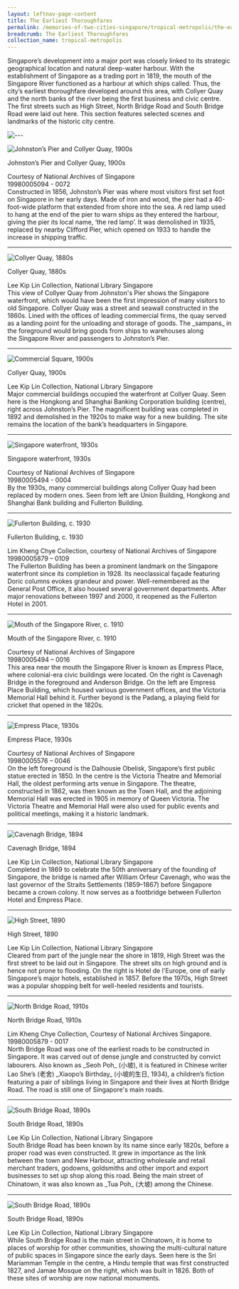 ```yaml
---
layout: leftnav-page-content
title: The Earliest Thoroughfares
permalink: /memories-of-two-cities-singapore/tropical-metropolis/the-earliest-thoroughfares/
breadcrumb: The Earliest Thoroughfares
collection_name: tropical-metropolis
---
```

Singapore’s development into a major port was closely linked to its strategic geographical location and natural deep-water harbour. With the establishment of Singapore as a trading port in 1819, the mouth of the Singapore River functioned as a harbour at which ships called. Thus, the city’s earliest thoroughfare developed around this area, with Collyer Quay and the north banks of the river being the first business and civic centre. The first streets such as High Street, North Bridge Road and South Bridge Road were laid out here. This section features selected scenes and landmarks of the historic city centre.

<p></p>

![---](/images/partition.jpg)

![Johnston’s Pier and Collyer Quay, 1900s](/images/Sub1-1-Johnstons-Pier-And-Collyer-Quay.jpg)
<div class="custom-caption">
<div><p>Johnston’s Pier and Collyer Quay, 1900s</p></div>
<div>Courtesy of National Archives of Singapore</div>
<div>19980005094 - 0072</div>
</div>
Constructed in 1856, Johnston’s Pier was where most visitors first set foot on Singapore in her early days. Made of iron and wood, the pier had a 40-foot-wide platform that extended from shore into the sea. A red lamp used to hang at the end of the pier to warn ships as they entered the harbour, giving the pier its local name, ‘the red lamp’. It was demolished in 1935, replaced by nearby Clifford Pier, which opened on 1933 to handle the increase in shipping traffic.
<p></p>
<p></p>
<hr>

![Collyer Quay, 1880s](/images/Sub1-2-Quay.jpg)
<div class="custom-caption">
<div><p>Collyer Quay, 1880s</p></div>
<div>Lee Kip Lin Collection, National Library Singapore</div>
</div>
This view of Collyer Quay from Johnston's Pier shows the Singapore waterfront, which would have been the first impression of many visitors to old Singapore. Collyer Quay was a street and seawall constructed in the 1860s. Lined with the offices of leading commercial firms, the quay served as a landing point for the unloading and storage of goods. The _sampans_ in the foreground would bring goods from ships to warehouses along the Singapore River and passengers to Johnston’s Pier.
<p></p>
<p></p>
<hr>


![Commercial Square, 1900s](/images/Sub1-3-Commercial-Square.jpg)
<div class="custom-caption">
<div><p>Collyer Quay, 1900s</p></div>
<div>Lee Kip Lin Collection, National Library Singapore</div>
</div>
Major commercial buildings occupied the waterfront at Collyer Quay. Seen here is the Hongkong and Shanghai Banking Corporation building (centre), right across Johnston’s Pier. The magnificent building was completed in 1892 and demolished in the 1920s to make way for a new building. The site remains the location of the bank’s headquarters in Singapore.
<p></p>
<p></p>
<hr>


![Singapore waterfront, 1930s](/images/Sub1-4-singapore-waterfront.jpg)
<div class="custom-caption">
<div><p>Singapore waterfront, 1930s</p></div>
<div>Courtesy of National Archives of Singapore</div>
<div>19980005494 - 0004</div>
</div>
By the 1930s, many commercial buildings along Collyer Quay had been replaced by modern ones. Seen from left are Union Building, Hongkong and Shanghai Bank building and Fullerton Building.
<p></p>
<p></p>
<hr>


![Fullerton Building, c. 1930](/images/Sub1-5-General-Post-Office-And-Singapore-Clubfullerton.jpg)
<div class="custom-caption">
<div><p>Fullerton Building, c. 1930</p></div>
<div>Lim Kheng Chye Collection, courtesy of National Archives of Singapore</div>
<div>19980005879 – 0109</div>
</div>
The Fullerton Building has been a prominent landmark on the Singapore waterfront since its completion in 1928. Its neoclassical façade featuring Doric columns evokes grandeur and power. Well-remembered as the General Post Office, it also housed several government departments. After major renovations between 1997 and 2000, it reopened as the Fullerton Hotel in 2001.
<p></p>
<p></p>
<hr>


![Mouth of the Singapore River, c. 1910](/images/Sub1-6.jpg)
<div class="custom-caption">
<div><p>Mouth of the Singapore River, c. 1910</p></div>
<div>Courtesy of National Archives of Singapore</div>
<div>19980005494 – 0016</div>
</div>
This area near the mouth the Singapore River is known as Empress Place, where colonial-era civic buildings were located. On the right is Cavenagh Bridge in the foreground and Anderson Bridge. On the left are Empress Place Building, which housed various government offices, and the Victoria Memorial Hall behind it. Further beyond is the Padang, a playing field for cricket that opened in the 1820s.
<p></p>
<p></p>
<hr>


![Empress Place, 1930s](/images/Sub1-7-Town-Hall.jpg)
<div class="custom-caption">
<div><p>Empress Place, 1930s</p></div>
<div>Courtesy of National Archives of Singapore</div>
<div>19980005576 – 0046</div>
</div>
On the left foreground is the Dalhousie Obelisk, Singapore’s first public statue erected in 1850. In the centre is the Victoria Theatre and Memorial Hall, the oldest performing arts venue in Singapore. The theatre, constructed in 1862, was then known as the Town Hall, and the adjoining Memorial Hall was erected in 1905 in memory of Queen Victoria. The Victoria Theatre and Memorial Hall were also used for public events and political meetings, making it a historic landmark.
<p></p>
<p></p>
<hr>


![Cavenagh Bridge, 1894](/images/Sub1-8-Cavenagh-Bridge.jpg)
<div class="custom-caption">
<div><p>Cavenagh Bridge, 1894</p></div>
<div>Lee Kip Lin Collection, National Library Singapore</div>
</div>
Completed in 1869 to celebrate the 50th anniversary of the founding of Singapore, the bridge is named after William Orfeur Cavenagh, who was the last governor of the Straits Settlements (1859–1867) before Singapore became a crown colony. It now serves as a footbridge between Fullerton Hotel and Empress Place.
<p></p>
<p></p>
<hr>


![High Street, 1890](/images/Sub1-9-Hotel-Del-Europe-High-Street.jpg)
<div class="custom-caption">
<div><p>High Street, 1890</p></div>
<div>Lee Kip Lin Collection, National Library Singapore</div>
</div>
Cleared from part of the jungle near the shore in 1819, High Street was the first street to be laid out in Singapore. The street sits on high ground and is hence not prone to flooding. On the right is Hotel de l'Europe, one of early Singapore’s major hotels, established in 1857. Before the 1970s, High Street was a popular shopping belt for well-heeled residents and tourists.
<p></p>
<p></p>
<hr>


![North Bridge Road, 1910s](/images/Sub1-10-North-Bridge-Road.jpg)
<div class="custom-caption">
<div><p>North Bridge Road, 1910s</p></div>
<div>Lim Kheng Chye Collection, Courtesy of National Archives Singapore.</div>
<div>19980005879 - 0017</div>
</div>
North Bridge Road was one of the earliest roads to be constructed in Singapore. It was carved out of dense jungle and constructed by convict labourers. Also known as _Seoh Poh_ (小坡), it is featured in Chinese writer Lao She’s (老舍) _Xiaopo’s Birthday_ (小坡的生日, 1934), a children’s fiction featuring a pair of siblings living in Singapore and their lives at North Bridge Road. The road is still one of Singapore's main roads. 
<p></p>
<p></p>
<hr>


![South Bridge Road, 1890s](/images/Sub1-11-Central-Police-Station-And-Police-Court.jpg)
<div class="custom-caption">
<div><p>South Bridge Road, 1890s</p></div>
<div>Lee Kip Lin Collection, National Library Singapore</div>
</div>
South Bridge Road has been known by its name since early 1820s, before a proper road was even constructed. It grew in importance as the link between the town and New Harbour, attracting wholesale and retail merchant traders, godowns, goldsmiths and other import and export businesses to set up shop along this road. Being the main street of Chinatown, it was also known as _Tua Poh_ (大坡) among the Chinese.
<p></p>
<p></p>
<hr>


![South Bridge Road, 1890s](/images/Sub1-12-North-Bridge-Road.jpg)
<div class="custom-caption">
<div><p>South Bridge Road, 1890s</p></div>
<div>Lee Kip Lin Collection, National Library Singapore</div>
</div>
While South Bridge Road is the main street in Chinatown, it is home to places of worship for other communities, showing the multi-cultural nature of public spaces in Singapore since the early days. Seen here is the Sri Mariamman Temple in the centre, a Hindu temple that was first constructed 1827, and Jamae Mosque on the right, which was built in 1826. Both of these sites of worship are now national monuments.
<p></p>
<p></p>

